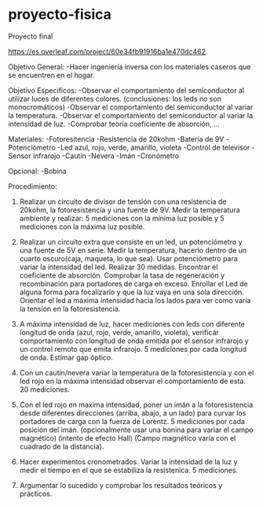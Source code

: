 # proyecto-fisica
Proyecto final


https://es.overleaf.com/project/60e34fb91916ba1e470dc462


Objetivo General:
-Hacer ingeniería inversa con los materiales caseros que se encuentren en el hogar.

Objetivo Especificos:
-Observar el comportamiento del semiconductor al utilizar luces de diferentes colores. (conclusiones: los leds no son monocromáticos)
-Observar el comportamiento del semiconductor al variar la temperatura.
-Observar el comportamiento del semiconductor al variar la intensidad de luz.
-Comprobar teoría coeficiente de absorción, ...


Materiales:
-Fotoresitencia
-Resistencia de 20kohm
-Batería de 9V
-Potenciometro
-Led azul, rojo, verde, amarillo, violeta
-Control de televisor
-Sensor infrarojo
-Cautín
-Nevera
-Imán
-Cronómetro

Opcional:
-Bobina

Procedimiento:

1. Realizar un circuito de divisor de tensión con una resistencia de 20kohm, la fotoresistencia y una fuente de 9V. Medir la temperatura ambiente y realizar: 5 mediciones con la mínima luz posible y 5 mediciones con la máxima luz posible.

2. Realizar un circuito extra que consiste en un led, un potenciómetro y una fuente de 5V en serie. Medir la temperatura, hacerlo dentro de un cuarto oscuro(caja, maqueta, lo que sea). Usar potenciómetro para variar la intensidad del led. Realizar 30 medidas. Encontrar el coeficiente de absorción. Comprobar la tasa de regeneración y recombinación para portadores de carga en exceso. Enrollar el Led de alguna forma para focalizarlo y que la luz vaya en una sola dirección. Orientar el led a máxima intensidad hacia los lados para ver como varía la tensión en la fotoresistencia. 

3. A máxima intensidad de luz, hacer mediciones con leds con diferente longitud de onda (azul, rojo, verde, amarillo, violeta), verificar comportamiento con longitud de onda emitida por el sensor infrarojo y un control remoto que emita infrarojo. 5 mediciones por cada longitud de onda. Estimar gap óptico.

4. Con un cautín/nevera variar la temperatura de la fotoresistencia y con el led rojo en la máxima intensidad observar el comportamiento de esta. 20 mediciones.

5. Con el led rojo en maxima intensidad, poner un imán a la fotoresistencia desde diferentes direcciones (arriba, abajo, a un lado) para curvar los portadores de carga con la fuerza de Lorentz. 5 mediciones por cada posición del imán. (opcionalmente usar una bonina para variar el campo magnético) (intento de efecto Hall) (Campo magnético varía con el cuadrado de la distancia). 

6. Hacer experimentos cronometrados. Variar la intensidad de la luz y medir el tiempo en el que se estabiliza la resistenica. 5 mediciones.

7. Argumentar lo sucedido y comprobar los resultados teóricos y prácticos.


